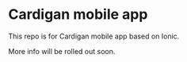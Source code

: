 # Cardigan mobile app

This repo is for Cardigan mobile app based on Ionic.

More info will be rolled out soon.
